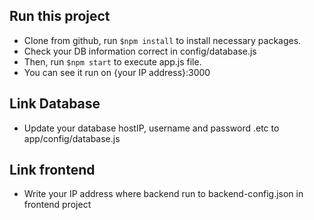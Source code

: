 ## Run this project

- Clone from github, run `$npm install` to install necessary packages.
- Check your DB information correct in config/database.js
- Then, run `$npm start` to execute app.js file.
- You can see it run on {your IP address}:3000

## Link Database

- Update your database hostIP, username and password .etc 
to app/config/database.js

## Link frontend

- Write your IP address where backend run 
to backend-config.json in frontend project 
